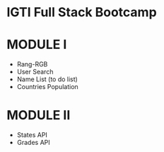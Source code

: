 # IGTI Full Stack Bootcamp

# MODULE I

- Rang-RGB
- User Search
- Name List (to do list)
- Countries Population

# MODULE II

- States API
- Grades API
